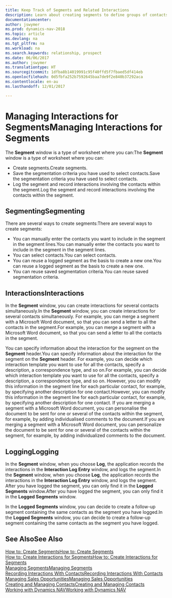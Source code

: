 ```yaml
---
title: Keep Track of Segments and Related Interactions
description: Learn about creating segments to define groups of contacts and specifying interactions for segments.
documentationcenter: 
author: jswymer
ms.prod: dynamics-nav-2018
ms.topic: article
ms.devlang: na
ms.tgt_pltfrm: na
ms.workload: na
ms.search.keywords: relationship, prospect
ms.date: 06/06/2017
ms.author: jswymer
ms.translationtype: HT
ms.sourcegitcommit: 1dfba8b14019991c95f40ffd5f7fbaed5df414eb
ms.openlocfilehash: 0d5fbfa252b7592645baa7de9f2e840b37292aca
ms.contentlocale: en-au
ms.lasthandoff: 12/01/2017

---
```

# <a name="managing-interactions-for-segments"></a><span data-ttu-id="9563f-103">Managing Interactions for Segments</span><span class="sxs-lookup"><span data-stu-id="9563f-103">Managing Interactions for Segments</span></span>
<span data-ttu-id="9563f-104">The **Segment** window is a type of worksheet where you can:</span><span class="sxs-lookup"><span data-stu-id="9563f-104">The **Segment** window is a type of worksheet where you can:</span></span>

* <span data-ttu-id="9563f-105">Create segments.</span><span class="sxs-lookup"><span data-stu-id="9563f-105">Create segments.</span></span>
* <span data-ttu-id="9563f-106">Save the segmentation criteria you have used to select contacts.</span><span class="sxs-lookup"><span data-stu-id="9563f-106">Save the segmentation criteria you have used to select contacts.</span></span>
* <span data-ttu-id="9563f-107">Log the segment and record interactions involving the contacts within the segment.</span><span class="sxs-lookup"><span data-stu-id="9563f-107">Log the segment and record interactions involving the contacts within the segment.</span></span>

## <a name="segmenting"></a><span data-ttu-id="9563f-108">Segmenting</span><span class="sxs-lookup"><span data-stu-id="9563f-108">Segmenting</span></span>
<span data-ttu-id="9563f-109">There are several ways to create segments:</span><span class="sxs-lookup"><span data-stu-id="9563f-109">There are several ways to create segments:</span></span>

* <span data-ttu-id="9563f-110">You can manually enter the contacts you want to include in the segment in the segment lines.</span><span class="sxs-lookup"><span data-stu-id="9563f-110">You can manually enter the contacts you want to include in the segment in the segment lines.</span></span>
* <span data-ttu-id="9563f-111">You can select contacts.</span><span class="sxs-lookup"><span data-stu-id="9563f-111">You can select contacts.</span></span>
* <span data-ttu-id="9563f-112">You can reuse a logged segment as the basis to create a new one.</span><span class="sxs-lookup"><span data-stu-id="9563f-112">You can reuse a logged segment as the basis to create a new one.</span></span>
* <span data-ttu-id="9563f-113">You can reuse saved segmentation criteria.</span><span class="sxs-lookup"><span data-stu-id="9563f-113">You can reuse saved segmentation criteria.</span></span>

## <a name="interactions"></a><span data-ttu-id="9563f-114">Interactions</span><span class="sxs-lookup"><span data-stu-id="9563f-114">Interactions</span></span>
<span data-ttu-id="9563f-115">In the **Segment** window, you can create interactions for several contacts simultaneously.</span><span class="sxs-lookup"><span data-stu-id="9563f-115">In the **Segment** window, you can create interactions for several contacts simultaneously.</span></span> <span data-ttu-id="9563f-116">For example, you can merge a segment with a Microsoft Word document, so that you can send a letter to all the contacts in the segment.</span><span class="sxs-lookup"><span data-stu-id="9563f-116">For example, you can merge a segment with a Microsoft Word document, so that you can send a letter to all the contacts in the segment.</span></span>

<span data-ttu-id="9563f-117">You can specify information about the interaction for the segment on the **Segment** header.</span><span class="sxs-lookup"><span data-stu-id="9563f-117">You can specify information about the interaction for the segment on the **Segment** header.</span></span> <span data-ttu-id="9563f-118">For example, you can decide which interaction template you want to use for all the contacts, specify a description, a correspondence type, and so on.</span><span class="sxs-lookup"><span data-stu-id="9563f-118">For example, you can decide which interaction template you want to use for all the contacts, specify a description, a correspondence type, and so on.</span></span> <span data-ttu-id="9563f-119">However, you can modify this information in the segment line for each particular contact, for example, by specifying another description for one contact.</span><span class="sxs-lookup"><span data-stu-id="9563f-119">However, you can modify this information in the segment line for each particular contact, for example, by specifying another description for one contact.</span></span> <span data-ttu-id="9563f-120">If you are merging a segment with a Microsoft Word document, you can personalise the document to be sent for one or several of the contacts within the segment, for example, by adding individualised comments to the document.</span><span class="sxs-lookup"><span data-stu-id="9563f-120">If you are merging a segment with a Microsoft Word document, you can personalize the document to be sent for one or several of the contacts within the segment, for example, by adding individualized comments to the document.</span></span>

## <a name="logging"></a><span data-ttu-id="9563f-121">Logging</span><span class="sxs-lookup"><span data-stu-id="9563f-121">Logging</span></span>
<span data-ttu-id="9563f-122">In the **Segment** window, when you choose **Log**, the application records the interactions in the **Interaction Log Entry** window, and logs the segment.</span><span class="sxs-lookup"><span data-stu-id="9563f-122">In the **Segment** window, when you choose **Log**, the application records the interactions in the **Interaction Log Entry** window, and logs the segment.</span></span> <span data-ttu-id="9563f-123">After you have logged the segment, you can only find it in the **Logged Segments** window.</span><span class="sxs-lookup"><span data-stu-id="9563f-123">After you have logged the segment, you can only find it in the **Logged Segments** window.</span></span>

<span data-ttu-id="9563f-124">In the **Logged Segments** window, you can decide to create a follow-up segment containing the same contacts as the segment you have logged.</span><span class="sxs-lookup"><span data-stu-id="9563f-124">In the **Logged Segments** window, you can decide to create a follow-up segment containing the same contacts as the segment you have logged.</span></span>

## <a name="see-also"></a><span data-ttu-id="9563f-125">See Also</span><span class="sxs-lookup"><span data-stu-id="9563f-125">See Also</span></span>
[<span data-ttu-id="9563f-126">How to: Create Segments</span><span class="sxs-lookup"><span data-stu-id="9563f-126">How to: Create Segments</span></span>](marketing-how-create-segment.md)  
[<span data-ttu-id="9563f-127">How to: Create Interactions for Segments</span><span class="sxs-lookup"><span data-stu-id="9563f-127">How to: Create Interactions for Segments</span></span>](marketing-how-create-interactions.md)  
[<span data-ttu-id="9563f-128">Managing Segments</span><span class="sxs-lookup"><span data-stu-id="9563f-128">Managing Segments</span></span>](marketing-segments.md)  
[<span data-ttu-id="9563f-129">Recording Interactions With Contacts</span><span class="sxs-lookup"><span data-stu-id="9563f-129">Recording Interactions With Contacts</span></span>](marketing-interactions.md)  
[<span data-ttu-id="9563f-130">Managing Sales Opportunities</span><span class="sxs-lookup"><span data-stu-id="9563f-130">Managing Sales Opportunities</span></span>](marketing-manage-sales-opportunities.md)  
[<span data-ttu-id="9563f-131">Creating and Managing Contacts</span><span class="sxs-lookup"><span data-stu-id="9563f-131">Creating and Managing Contacts</span></span>](marketing-contacts.md)  
[<span data-ttu-id="9563f-132">Working with Dynamics NAV</span><span class="sxs-lookup"><span data-stu-id="9563f-132">Working with Dynamics NAV</span></span>](ui-work-product.md)

